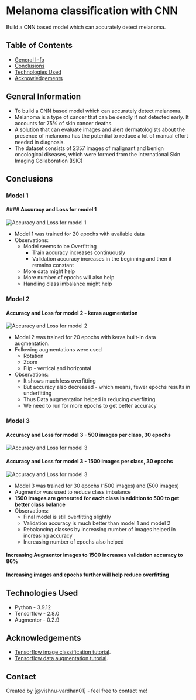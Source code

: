 # Melanoma classification with CNN
Build a CNN based model which can accurately detect melanoma. 


## Table of Contents
* [General Info](#general-information)
* [Conclusions](#conclusions)
* [Technologies Used](#technologies-used)
* [Acknowledgements](#acknowledgements)

<!-- You can include any other section that is pertinent to your problem -->

## General Information
- To build a CNN based model which can accurately detect melanoma. 
- Melanoma is a type of cancer that can be deadly if not detected early. It accounts for 75% of skin cancer deaths. 
- A solution that can evaluate images and alert dermatologists about the presence of melanoma has the potential to reduce a lot of manual effort needed in diagnosis.
- The dataset consists of 2357 images of malignant and benign oncological diseases, which were formed from the International Skin Imaging Collaboration (ISIC)

<!-- You don't have to answer all the questions - just the ones relevant to your project. -->

## Conclusions
### Model 1
#### #### Accuracy and Loss for model 1
![Accuracy and Loss for model 1](images/model1.png)
- Model 1 was trained for 20 epochs with available data
- Observations:
    - Model seems to be Overfitting
        - Train accuracy increases continuously
        - Validation accuracy increases in the beginning and then it remains constant
    - More data might help
    - More number of epochs will also help
    - Handling class imbalance might help
  
### Model 2
#### Accuracy and Loss for model 2 - keras augmentation
![Accuracy and Loss for model 2](images/model2.png)
- Model 2 was trained for 20 epochs with keras built-in data augmentation.
- Following augmentations were used
    - Rotation
    - Zoom
    - Flip - vertical and horizontal
- Observations:
    - It shows much less overfitting
    - But accuracy also decreased - which means, fewer epochs results in underfitting
    - Thus Data augmentation helped in reducing overfitting
    - We need to run for more epochs to get better accuracy

### Model 3
#### Accuracy and Loss for model 3 - 500 images per class, 30 epochs
![Accuracy and Loss for model 3](images/model3_low.png)
#### Accuracy and Loss for model 3 - 1500 images per class, 30 epochs
![Accuracy and Loss for model 3](images/model3.png)
- Model 3 was trained for 30 epochs (1500 images) and (500 images)
- Augmentor was used to reduce class imbalance
- __1500 images are generated for each class in addition to 500 to get better class balance__
- Observations:
    - Final model is still overfitting slightly
    - Validation accuracy is much better than model 1 and model 2
    - Rebalancing classes by increasing number of images helped in increasing accuracy
    - Increasing number of epochs also helped

#### Increasing Augmentor images to 1500 increases validation accuracy to 86%
#### Increasing images and epochs further will help reduce overfitting

<!-- You don't have to answer all the questions - just the ones relevant to your project. -->


## Technologies Used
- Python - 3.9.12
- Tensorflow - 2.8.0
- Augmentor - 0.2.9

<!-- As the libraries versions keep on changing, it is recommended to mention the version of library used in this project -->

## Acknowledgements
- [Tensorflow image classification tutorial](https://www.tensorflow.org/tutorials/images/classification).
- [Tensorflow data augmentation tutorial](https://www.tensorflow.org/tutorials/images/data_augmentation).


## Contact
Created by [@vishnu-vardhan01] - feel free to contact me!


<!-- Optional -->
<!-- ## License -->
<!-- This project is open source and available under the [... License](). -->

<!-- You don't have to include all sections - just the one's relevant to your project -->
